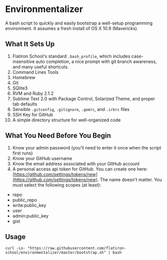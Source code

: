 # Environmentalizer

A bash script to quickly and easily bootstrap a well-setup programming
environment. It assumes a fresh install of OS X 10.9 (Mavericks).

## What It Sets Up

1. Flatiron School's standard `.bash_profile`, which includes case-insensitive auto completion, a nice prompt with git branch awareness, and many useful shortcuts.
2. Command Lines Tools
3. Homebrew
4. Git
5. SQlite3
6. RVM and Ruby 2.1.2
7. Sublime Text 2.0 with Package Control, Solarized Theme, and proper tab defaults
8. Sensible `.gitconfig`, `.gitignore`, `.gemrc`, and `.irbrc` files
9. SSH Key for GitHub 
10. A simple directory structure for well-organized code

## What You Need Before You Begin

1. Know your admin password (you'll need to enter it once when the script first runs)
2. Know your GitHub username
3. Know the email address associated with your GitHub account
4. A personal access api token for GitHub. You can create one here: [https://github.com/settings/tokens/new](https://github.com/settings/tokens/new). The name doesn't matter. You *must* select the following scopes (at least):
  * repo
  * public_repo
  * write:public_key
  * user
  * admin:public_key
  * gist

## Usage

`curl -Lo- "https://raw.githubusercontent.com/flatiron-school/environmentalizer/master/bootstrap.sh" | bash`
